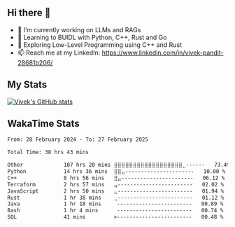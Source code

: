 ## Hi there 👋

- 🔭 I’m currently working on LLMs and RAGs
- 🌱 Learning to BUIDL with Python, C++, Rust and Go 
- 🤔 Exploring Low-Level Programming using C++ and Rust 
- 📫 Reach me at my LinkedIn: https://www.linkedin.com/in/vivek-pandit-28681b206/

## My Stats
[![Vivek's GitHub stats](https://github-readme-stats.vercel.app/api?username=ipanditi&show_icons=true&theme=dark)](https://ipanditi.github.io/)

## WakaTime Stats
<!--START_SECTION:waka-->

```txt
From: 28 February 2024 - To: 27 February 2025

Total Time: 38 hrs 43 mins

Other             107 hrs 20 mins ⣿⣿⣿⣿⣿⣿⣿⣿⣿⣿⣿⣿⣿⣿⣿⣿⣿⣿⣀------   73.49 %
Python            14 hrs 36 mins  ⣿⣿⣤----------------------   10.00 %
C++               8 hrs 56 mins   ⣿⣤-----------------------   06.12 %
Terraform         2 hrs 57 mins   ⣤------------------------   02.02 %
JavaScript        2 hrs 50 mins   ⣄------------------------   01.94 %
Rust              1 hr 38 mins    ⣀------------------------   01.12 %
Java              1 hr 18 mins     ------------------------   00.89 %
Bash              1 hr 4 mins      ------------------------   00.74 %
SQL               41 mins         >------------------------   00.48 %
```

<!--END_SECTION:waka-->


